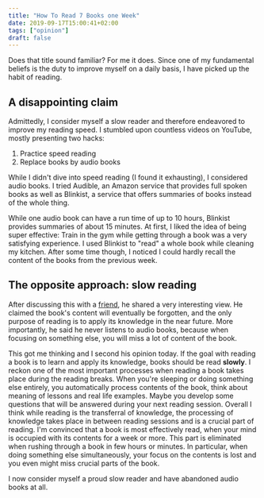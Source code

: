 ```yaml
---
title: "How To Read 7 Books one Week"
date: 2019-09-17T15:00:41+02:00
tags: ["opinion"]
draft: false
---
```


Does that title sound familiar? For me it does. Since one of my fundamental
beliefs is the duty to improve myself on a daily basis, I have picked up the
habit of reading.

## A disappointing claim

Admittedly, I consider myself a slow reader and therefore endeavored to improve
my reading speed. I stumbled upon countless videos on YouTube, mostly
presenting two hacks:

1. Practice speed reading
1. Replace books by audio books

While I didn't dive into speed reading (I found it exhausting), I considered
audio books. I tried Audible, an Amazon service that provides full spoken books
as well as Blinkist, a service that offers summaries of books instead of the
whole thing.

While one audio book can have a run time of up to 10 hours, Blinkist provides
summaries of about 15 minutes. At first, I liked the idea of being super
effective: Train in the gym while getting through a book was a very satisfying
experience. I used Blinkist to "read" a whole book while cleaning my kitchen.
After some time though, I noticed I could hardly recall the content of the books
from the previous week.

## The opposite approach: slow reading

After discussing this with a [friend](https://twitter.com/primer_cuervo), he
shared a very interesting view. He claimed the book's content will eventually be
forgotten, and the only purpose of reading is to apply its knowledge in the
near future. More importantly, he said he never listens to audio books, because
when focusing on something else, you will miss a lot of content of the book.

This got me thinking and I second his opinion today. If the goal with reading a
book is to learn and apply its knowledge, books should be read **slowly**. I
reckon one of the most important processes when reading a book takes place
during the reading breaks. When you're sleeping or doing something else
entirely, you automatically process contents of the book, think about meaning of
lessons and real life examples. Maybe you develop some questions that will be
answered during your next reading session. Overall I think while reading is the
transferral of knowledge, the processing of knowledge takes place in between
reading sessions and is a crucial part of reading. I'm convinced that a book is
most effectively read, when your mind is occupied with its contents for a week
or more. This part is eliminated when rushing through a book in few hours or
minutes. In particular, when doing something else simultaneously, your focus on
the contents is lost and you even might miss crucial parts of the book.

I now consider myself a proud slow reader and have abandoned audio books at all.
